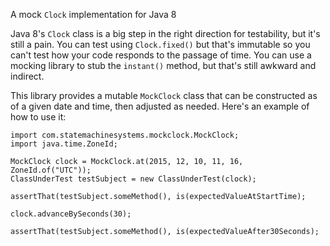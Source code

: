 A mock `Clock` implementation for Java 8

Java 8's `Clock` class is a big step in the right direction for testability, but it's still a pain. You can
test using `Clock.fixed()` but that's immutable so you can't test how your code responds to the passage of time.
You can use a mocking library to stub the `instant()` method, but that's still awkward and indirect.

This library provides a mutable `MockClock` class that can be constructed as of a given date and time, then adjusted as
needed. Here's an example of how to use it:


    import com.statemachinesystems.mockclock.MockClock;
    import java.time.ZoneId;

    MockClock clock = MockClock.at(2015, 12, 10, 11, 16, ZoneId.of("UTC"));
    ClassUnderTest testSubject = new ClassUnderTest(clock);

    assertThat(testSubject.someMethod(), is(expectedValueAtStartTime);

    clock.advanceBySeconds(30);

    assertThat(testSubject.someMethod(), is(expectedValueAfter30Seconds);

